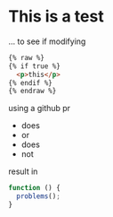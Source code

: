 # This is a test

... to see if modifying

```html
{% raw %}
{% if true %}
  <p>this</p>
{% endif %}
{% endraw %}
```

using a github pr

* does
* or
* does
* not

result in

```javascript
function () {
  problems();
}
```

